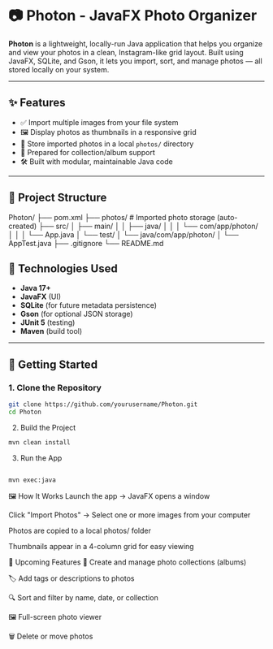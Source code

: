 # 📷 Photon - JavaFX Photo Organizer

**Photon** is a lightweight, locally-run Java application that helps you organize and view your photos in a clean, Instagram-like grid layout. Built using JavaFX, SQLite, and Gson, it lets you import, sort, and manage photos — all stored locally on your system.

---

## ✨ Features

- ✅ Import multiple images from your file system  
- 🖼️ Display photos as thumbnails in a responsive grid  
- 💾 Store imported photos in a local `photos/` directory  
- 📁 Prepared for collection/album support  
- 🛠️ Built with modular, maintainable Java code

---

## 📂 Project Structure

Photon/
├── pom.xml
├── photos/ # Imported photo storage (auto-created)
├── src/
│ ├── main/
│ │ ├── java/
│ │ │ └── com/app/photon/
│ │ │ └── App.java
│ └── test/
│ └── java/com/app/photon/
│ └── AppTest.java
├── .gitignore
└── README.md


## 🧪 Technologies Used

- **Java 17+**
- **JavaFX** (UI)
- **SQLite** (for future metadata persistence)
- **Gson** (for optional JSON storage)
- **JUnit 5** (testing)
- **Maven** (build tool)

---

## 🚀 Getting Started

### 1. Clone the Repository

```bash
git clone https://github.com/yourusername/Photon.git
cd Photon
```
2. Build the Project
```bash
mvn clean install
```
3. Run the App
```bash

mvn exec:java
```

🖼️ How It Works
Launch the app → JavaFX opens a window

Click "Import Photos" → Select one or more images from your computer

Photos are copied to a local photos/ folder

Thumbnails appear in a 4-column grid for easy viewing

📌 Upcoming Features
📂 Create and manage photo collections (albums)

🏷️ Add tags or descriptions to photos

🔍 Sort and filter by name, date, or collection

🖼️ Full-screen photo viewer

🗑️ Delete or move photos
